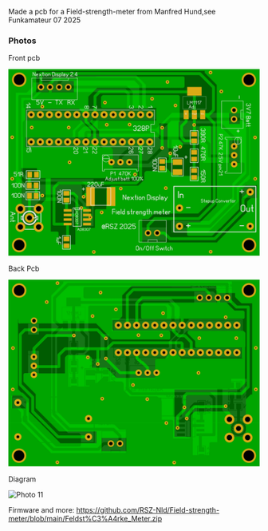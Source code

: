 Made a pcb for a Field-strength-meter from Manfred Hund,see Funkamateur 07 2025


### Photos
Front pcb

![Photo 13](https://github.com/RSZ-Nld/Field-strength-meter/blob/main/Front.JPG)

Back Pcb

![Photo 10](https://github.com/RSZ-Nld/Field-strength-meter/blob/main/Back.JPG)

Diagram

![Photo 11](https://github.com/RSZ-Nld/Field-strength-meter/blob/main/Feldst%C3%A4rke_Nextion_Schaltplan.GIF)


Firmware and more:
https://github.com/RSZ-Nld/Field-strength-meter/blob/main/Feldst%C3%A4rke_Meter.zip

